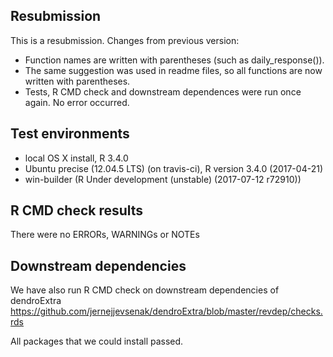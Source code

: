 ## Resubmission
This is a resubmission. Changes from previous version: 

* Function names are written with parentheses (such as daily_response()).
* The same suggestion was used in readme files, so all functions are now written with parentheses.
* Tests, R CMD check and downstream dependences were run once again. No error occurred. 

## Test environments
* local OS X install, R 3.4.0
* Ubuntu precise (12.04.5 LTS) (on travis-ci), R version 3.4.0 (2017-04-21)
* win-builder (R Under development (unstable) (2017-07-12 r72910))

## R CMD check results
There were no ERRORs, WARNINGs or NOTEs


## Downstream dependencies
We have also run R CMD check on downstream dependencies of dendroExtra
https://github.com/jernejjevsenak/dendroExtra/blob/master/revdep/checks.rds

All packages that we could install passed. 
